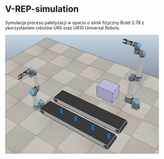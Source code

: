 # V-REP-simulation
Symulacja procesu paletyzacji w opaciu o silnik fizyczny Bulet 2.78 z ykorzystaniem robotów UR5 oraz UR10 Universal Robots.

![Preview image 1](https://raw.githubusercontent.com/munarvioletta/V-REP-simulation/master/IK_test/Vrep_picture.png)
